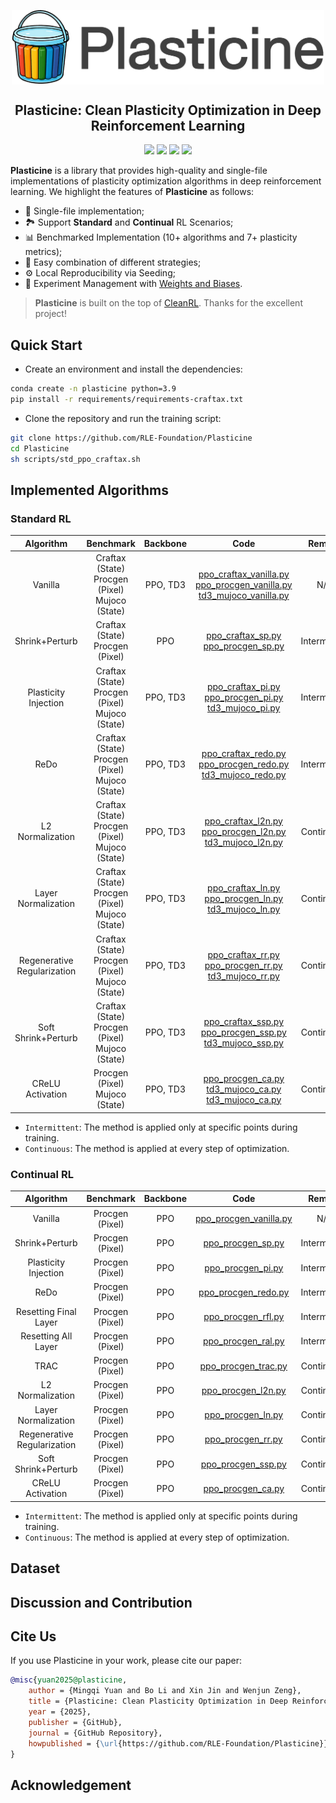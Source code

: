 <div align=center>
<p align="center"><img align="center" width="500px" src="assets/logo.png"></p>

## Plasticine: Clean Plasticity Optimization in Deep Reinforcement Learning
<img src="https://img.shields.io/badge/License-MIT-%230677b8"> <img src="https://img.shields.io/badge/Base-PyTorch-EF4B28"> <img src="https://img.shields.io/badge/Code%20style-Black-000000"> <img src="https://img.shields.io/badge/Python-%3E%3D3.9-%2335709F"> 

</div>

**Plasticine** is a library that provides high-quality and single-file implementations of plasticity optimization algorithms in deep reinforcement learning. We highlight the features of **Plasticine** as follows:
- 📜 Single-file implementation;
- 🏞️ Support **Standard** and **Continual** RL Scenarios;
- 📊 Benchmarked Implementation (10+ algorithms and 7+ plasticity metrics);
- 🧱 Easy combination of different strategies;
- ⚙️ Local Reproducibility via Seeding;
- 🧫 Experiment Management with [Weights and Biases]().

> **Plasticine** is built on the top of [CleanRL](https://github.com/vwxyzjn/cleanrl). Thanks for the excellent project!

## Quick Start
- Create an environment and install the dependencies:
``` sh
conda create -n plasticine python=3.9
pip install -r requirements/requirements-craftax.txt
```

- Clone the repository and run the training script:
``` sh
git clone https://github.com/RLE-Foundation/Plasticine
cd Plasticine
sh scripts/std_ppo_craftax.sh
```


## Implemented Algorithms
### Standard RL

|        **Algorithm**        |                     **Benchmark**                    | **Backbone** |                                                                                                         **Code**                                                                                                         |  **Remark**  |
|:---------------------------:|:----------------------------------------------------:|:------------:|:------------------------------------------------------------------------------------------------------------------------------------------------------------------------------------------------------------------------:|:------------:|
|           Vanilla           | Craftax (State)<br>Procgen (Pixel)<br>Mujoco (State) |   PPO, TD3   | [ppo_craftax_vanilla.py](./plasticine/standard/ppo_craftax_vanilla.py)<br>[ppo_procgen_vanilla.py](./plasticine/standard/ppo_procgen_vanilla.py)<br>[td3_mujoco_vanilla.py](./plasticine/standard/td3_mujoco_vanilla.py) |      N/A     |
|        Shrink+Perturb       |          Craftax (State)<br>Procgen (Pixel)          |      PPO     |                                               [ppo_craftax_sp.py](./plasticine/standard/ppo_craftax_sp.py)<br>[ppo_procgen_sp.py](./plasticine/standard/ppo_procgen_sp.py)                                               | Intermittent |
|     Plasticity Injection    | Craftax (State)<br>Procgen (Pixel)<br>Mujoco (State) |   PPO, TD3   |                [ppo_craftax_pi.py](./plasticine/standard/ppo_craftax_pi.py)<br>[ppo_procgen_pi.py](./plasticine/standard/ppo_procgen_pi.py)<br>[td3_mujoco_pi.py](./plasticine/standard/td3_mujoco_pi.py)                | Intermittent |
|             ReDo            | Craftax (State)<br>Procgen (Pixel)<br>Mujoco (State) |   PPO, TD3   |          [ppo_craftax_redo.py](./plasticine/standard/ppo_craftax_redo.py)<br>[ppo_procgen_redo.py](./plasticine/standard/ppo_procgen_redo.py)<br>[td3_mujoco_redo.py](./plasticine/standard/td3_mujoco_redo.py)          | Intermittent |
|       L2 Normalization      | Craftax (State)<br>Procgen (Pixel)<br>Mujoco (State) |   PPO, TD3   |             [ppo_craftax_l2n.py](./plasticine/standard/ppo_craftax_l2n.py)<br>[ppo_procgen_l2n.py](./plasticine/standard/ppo_procgen_l2n.py)<br>[td3_mujoco_l2n.py](./plasticine/standard/td3_mujoco_l2n.py)             |  Continuous  |
|     Layer Normalization     | Craftax (State)<br>Procgen (Pixel)<br>Mujoco (State) |   PPO, TD3   |                [ppo_craftax_ln.py](./plasticine/standard/ppo_craftax_ln.py)<br>[ppo_procgen_ln.py](./plasticine/standard/ppo_procgen_ln.py)<br>[td3_mujoco_ln.py](./plasticine/standard/td3_mujoco_ln.py)                |  Continuous  |
| Regenerative Regularization | Craftax (State)<br>Procgen (Pixel)<br>Mujoco (State) |   PPO, TD3   |                [ppo_craftax_rr.py](./plasticine/standard/ppo_craftax_rr.py)<br>[ppo_procgen_rr.py](./plasticine/standard/ppo_procgen_rr.py)<br>[td3_mujoco_rr.py](./plasticine/standard/td3_mujoco_rr.py)                |  Continuous  |
|     Soft Shrink+Perturb     | Craftax (State)<br>Procgen (Pixel)<br>Mujoco (State) |   PPO, TD3   |             [ppo_craftax_ssp.py](./plasticine/standard/ppo_craftax_ssp.py)<br>[ppo_procgen_ssp.py](./plasticine/standard/ppo_procgen_ssp.py)<br>[td3_mujoco_ssp.py](./plasticine/standard/td3_mujoco_ssp.py)             |  Continuous  |
|       CReLU Activation      |           Procgen (Pixel)<br>Mujoco (State)          |   PPO, TD3   |                 [ppo_procgen_ca.py](./plasticine/standard/ppo_procgen_ca.py)<br>[td3_mujoco_ca.py](./plasticine/standard/td3_mujoco_ca.py)<br>[td3_mujoco_ca.py](./plasticine/standard/td3_mujoco_ca.py)                 |  Continuous  |

- `Intermittent`: The method is applied only at specific points during training.
- `Continuous`: The method is applied at every step of optimization.


### Continual RL

|        **Algorithm**        |  **Benchmark**  | **Backbone** |                                 **Code**                                |  **Remark**  |
|:---------------------------:|:---------------:|:------------:|:-----------------------------------------------------------------------:|:------------:|
|           Vanilla           | Procgen (Pixel) |      PPO     | [ppo_procgen_vanilla.py](./plasticine/continual/ppo_procgen_vanilla.py) |      N/A     |
|        Shrink+Perturb       | Procgen (Pixel) |      PPO     |      [ppo_procgen_sp.py](./plasticine/continual/ppo_procgen_sp.py)      | Intermittent |
|     Plasticity Injection    | Procgen (Pixel) |      PPO     |      [ppo_procgen_pi.py](./plasticine/continual/ppo_procgen_pi.py)      | Intermittent |
|             ReDo            | Procgen (Pixel) |      PPO     |    [ppo_procgen_redo.py](./plasticine/continual/ppo_procgen_redo.py)    | Intermittent |
|    Resetting Final Layer    | Procgen (Pixel) |      PPO     |     [ppo_procgen_rfl.py](./plasticine/continual/ppo_procgen_rfl.py)     | Intermittent |
|     Resetting All Layer     | Procgen (Pixel) |      PPO     |     [ppo_procgen_ral.py](./plasticine/continual/ppo_procgen_ral.py)     | Intermittent |
|             TRAC            | Procgen (Pixel) |      PPO     |      [ppo_procgen_trac.py](./plasticine/continual/ppo_procgen_trac.py)      |  Continuous  |
|       L2 Normalization      | Procgen (Pixel) |      PPO     |     [ppo_procgen_l2n.py](./plasticine/continual/ppo_procgen_l2n.py)     |  Continuous  |
|     Layer Normalization     | Procgen (Pixel) |      PPO     |      [ppo_procgen_ln.py](./plasticine/continual/ppo_procgen_ln.py)      |  Continuous  |
| Regenerative Regularization | Procgen (Pixel) |      PPO     |      [ppo_procgen_rr.py](./plasticine/continual/ppo_procgen_rr.py)      |  Continuous  |
|     Soft Shrink+Perturb     | Procgen (Pixel) |      PPO     |     [ppo_procgen_ssp.py](./plasticine/continual/ppo_procgen_ssp.py)     |  Continuous  |
|       CReLU Activation      | Procgen (Pixel) |      PPO     |      [ppo_procgen_ca.py](./plasticine/continual/ppo_procgen_ca.py)      |  Continuous  |

- `Intermittent`: The method is applied only at specific points during training.
- `Continuous`: The method is applied at every step of optimization.


## Dataset

## Discussion and Contribution

## Cite Us
If you use Plasticine in your work, please cite our paper:
``` bib
@misc{yuan2025@plasticine,
    author = {Mingqi Yuan and Bo Li and Xin Jin and Wenjun Zeng},
    title = {Plasticine: Clean Plasticity Optimization in Deep Reinforcement Learning},
    year = {2025},
    publisher = {GitHub},
    journal = {GitHub Repository},
    howpublished = {\url{https://github.com/RLE-Foundation/Plasticine}}
}
```

## Acknowledgement
<!-- This project is supported by [The Hong Kong Polytechnic University](http://www.polyu.edu.hk/), [Eastern Institute for Advanced Study](http://www.eias.ac.cn/), and [FLW-Foundation](FLW-Foundation). [EIAS HPC](https://hpc.eias.ac.cn/) provides a GPU computing platform, and [HUAWEI Ascend Community](https://www.hiascend.com/) provides an NPU computing platform for our testing. Some code of this project is borrowed or inspired by several excellent projects, and we highly appreciate them. See [ACKNOWLEDGMENT.md](https://github.com/RLE-Foundation/rllte/blob/main/ACKNOWLEDGMENT.md). -->
